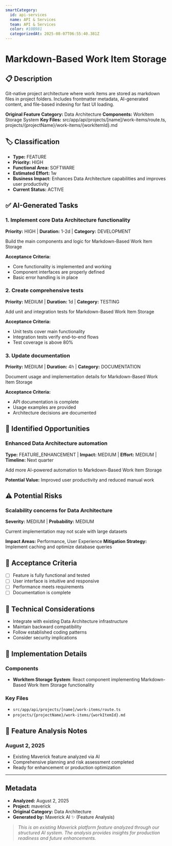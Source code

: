 ```yaml
---
smartCategory:
  id: api-services
  name: API & Services
  team: API & Services
  color: #10B981
  categorizedAt: 2025-08-07T06:55:40.381Z
---
```




# Markdown-Based Work Item Storage

## 📋 Description
Git-native project architecture where work items are stored as markdown files in project folders. Includes frontmatter metadata, AI-generated content, and file-based indexing for fast UI loading.

**Original Feature Category:** Data Architecture
**Components:** WorkItem Storage System
**Key Files:** src/app/api/projects/[name]/work-items/route.ts, projects/{projectName}/work-items/{workItemId}.md

## 🏷️ Classification
- **Type:** FEATURE
- **Priority:** HIGH
- **Functional Area:** SOFTWARE
- **Estimated Effort:** 1w
- **Business Impact:** Enhances Data Architecture capabilities and improves user productivity
- **Current Status:** ACTIVE

## ✅ AI-Generated Tasks

### 1. Implement core Data Architecture functionality
**Priority:** HIGH | **Duration:** 1-2d | **Category:** DEVELOPMENT

Build the main components and logic for Markdown-Based Work Item Storage

**Acceptance Criteria:**
- Core functionality is implemented and working
- Component interfaces are properly defined
- Basic error handling is in place

### 2. Create comprehensive tests
**Priority:** MEDIUM | **Duration:** 1d | **Category:** TESTING

Add unit and integration tests for Markdown-Based Work Item Storage

**Acceptance Criteria:**
- Unit tests cover main functionality
- Integration tests verify end-to-end flows
- Test coverage is above 80%

### 3. Update documentation
**Priority:** MEDIUM | **Duration:** 4h | **Category:** DOCUMENTATION

Document usage and implementation details for Markdown-Based Work Item Storage

**Acceptance Criteria:**
- API documentation is complete
- Usage examples are provided
- Architecture decisions are documented


## 🚀 Identified Opportunities

### Enhanced Data Architecture automation
**Type:** FEATURE_ENHANCEMENT | **Impact:** MEDIUM | **Effort:** MEDIUM | **Timeline:** Next quarter

Add more AI-powered automation to Markdown-Based Work Item Storage

**Potential Value:** Improved user productivity and reduced manual work


## ⚠️ Potential Risks

### Scalability concerns for Data Architecture
**Severity:** MEDIUM | **Probability:** MEDIUM

Current implementation may not scale with large datasets

**Impact Areas:** Performance, User Experience
**Mitigation Strategy:** Implement caching and optimize database queries


## 🎯 Acceptance Criteria

- [ ] Feature is fully functional and tested
- [ ] User interface is intuitive and responsive
- [ ] Performance meets requirements
- [ ] Documentation is complete

## 🔧 Technical Considerations

- Integrate with existing Data Architecture infrastructure
- Maintain backward compatibility
- Follow established coding patterns
- Consider security implications

## 📁 Implementation Details

### Components
- **WorkItem Storage System**: React component implementing Markdown-Based Work Item Storage functionality

### Key Files
- `src/app/api/projects/[name]/work-items/route.ts`
- `projects/{projectName}/work-items/{workItemId}.md`

## 💬 Feature Analysis Notes

### August 2, 2025
- Existing Maverick feature analyzed via AI
- Comprehensive planning and risk assessment completed
- Ready for enhancement or production optimization

---

## Metadata
- **Analyzed:** August 2, 2025
- **Project:** maverick
- **Original Category:** Data Architecture
- **Generated by:** Maverick AI ✨ (Feature Analysis)

> _This is an existing Maverick platform feature analyzed through our structured AI system. The analysis provides insights for production readiness and future enhancements._
